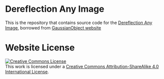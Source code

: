 # Dereflection Any Image

This is the repository that contains source code for the [Dereflection Any Image](https://abuuu122.github.io/DAI.github.io/), borrowed from [GaussianObject website](https://gaussianobject.github.io)

# Website License

<a rel="license" href="http://creativecommons.org/licenses/by-sa/4.0/"><img alt="Creative Commons License" style="border-width:0" src="https://i.creativecommons.org/l/by-sa/4.0/88x31.png" /></a><br />This work is licensed under a <a rel="license" href="http://creativecommons.org/licenses/by-sa/4.0/">Creative Commons Attribution-ShareAlike 4.0 International License</a>.
